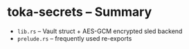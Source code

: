 # toka-secrets – Summary
 
* `lib.rs` – Vault struct + AES-GCM encrypted sled backend
* `prelude.rs` – frequently used re-exports 